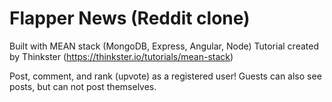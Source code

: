 # Flapper News (Reddit clone)
  Built with MEAN stack (MongoDB, Express, Angular, Node)
  Tutorial created by Thinkster (https://thinkster.io/tutorials/mean-stack)
 
Post, comment, and rank (upvote) as a registered user! Guests can also see posts, but can not post themselves.
